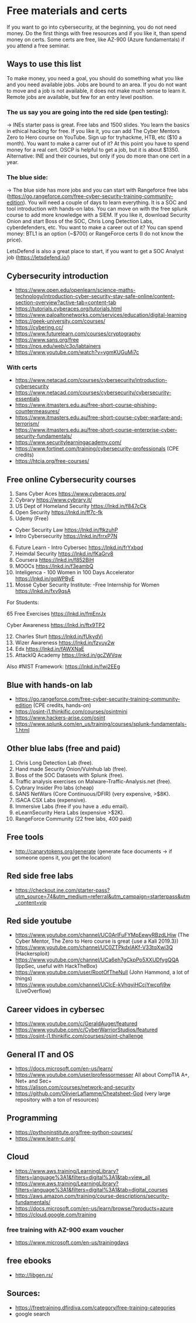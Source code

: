 # Free materials and certs

If you want to go into cybersecurity, at the beginning, you do not need money. Do the first things with free resources and if you like it, than spend money on certs.
Some certs are free, like AZ-900 (Azure fundamentals) if you attend a free seminar.

## Ways to use this list

To make money, you need a goal, you should do something what you like and you need available jobs. Jobs are bound to an area. If you do not want to move and a job is not available, it does not make much sense to learn it. Remote jobs are available, but few for an entry level position.

### The us say you are going into the red side (pen testing):

-> INEs starter pass is great. Free labs and 1500 slides. You learn the basics in ethical hacking for free. If you like it, you can add The Cyber Mentors Zero to Hero course on YouTube. Sign up for tryhackme, HTB, etc ($10 a month). You want to make a carrer out of it? At this point you have to spend money for a real cert. OSCP is helpful to get a job, but it is about $1350.  Alternative: INE and their courses, but only if you do more than one cert in a year. 

### The blue side:

-> The blue side has more jobs and you can start with Rangeforce free labs (https://go.rangeforce.com/free-cyber-security-training-community-edition). You will need a couple of days to learn everything. It is a SOC and tool introduction with hands-on labs. You can move on with the free splunk course to add more knowledge with a SIEM. If you like it, download Security Onion and start Boss of the SOC, Chris Long Detection Labs, cyberdefenders, etc. You want to make a career out of it? You can spend money: BTL1 is an option (~$700) or RangeForce certs (I do not know the price). 

LetsDefend is also a great place to start, if you want to get a SOC Analyst job (https://letsdefend.io/)

## Cybersecurity introduction
- https://www.open.edu/openlearn/science-maths-technology/introduction-cyber-security-stay-safe-online/content-section-overview?active-tab=content-tab
- https://tutorials.cyberaces.org/tutorials.html
- https://www.paloaltonetworks.com/services/education/digital-learning
- https://geek-university.com/courses/
- https://cybering.cc/
- https://www.futurelearn.com/courses/cryptography
- https://www.sans.org/free
- https://nps.edu/web/c3o/labtainers
- https://www.youtube.com/watch?v=vgmKUGuMi7c


### With certs
- https://www.netacad.com/courses/cybersecurity/introduction-cybersecurity
- https://www.netacad.com/courses/cybersecurity/cybersecurity-essentials
- https://www.itmasters.edu.au/free-short-course-phishing-countermeasures/
- https://www.itmasters.edu.au/free-short-course-cyber-warfare-and-terrorism/
- https://www.itmasters.edu.au/free-short-course-enterprise-cyber-security-fundamentals/
- https://www.securitylearningacademy.com/
- https://www.fortinet.com/training/cybersecurity-professionals (CPE credits)
- https://htcia.org/free-courses/

## Free online Cybersecurity courses 

1. Sans Cyber Aces https://www.cyberaces.org/
2. Cybrary https://www.cybrary.it/
3. US Dept of Homeland Security https://lnkd.in/f847cCk
4. Open Security https://lnkd.in/ff7c-fk
5. Udemy (Free)
- Cyber Security Law https://lnkd.in/ftkzuhP
- Intro Cybersecurity https://lnkd.in/frrxP7N

6. Future Learn - Intro Cybersec https://lnkd.in/frYxbqd
7. Heimdal Security https://lnkd.in/fKaGrv8
8. Coursera https://lnkd.in/f852BiH
9. MOOCs https://lnkd.in/f3eambQ
10. Inteligenca - 100 Women in 100 Days Accelerator https://lnkd.in/gqWPByE
11. Mossé Cyber Security Institute:
-Free Internship for Women https://lnkd.in/fxv9qsA

For Students:

65 Free Exercises https://lnkd.in/fmEnrJx

Cyber Awareness https://lnkd.in/ftx9TP2

12. Charles Sturt https://lnkd.in/fUkydVi
13. Wizer Awareness https://lnkd.in/fzyuy2w
14. Edx https://lnkd.in/fAWXNaE
15. AttackIQ Academy https://lnkd.in/gcZWVqw

Also #NIST Framework: https://lnkd.in/fwj2EEg

## Blue with hands-on lab
- https://go.rangeforce.com/free-cyber-security-training-community-edition (CPE credits, hands-on)
- https://osint-i1.thinkific.com/courses/osintmini
- https://www.hackers-arise.com/osint
- https://www.splunk.com/en_us/training/courses/splunk-fundamentals-1.html

## Other blue labs (free and paid)
1. Chris Long Detection Lab (free).
2. Hand made Security Onion/Vulnhub lab (free).
3. Boss of the SOC Datasets with Splunk (free).
4. Traffic analysis exercises on Malware-Traffic-Analysis.net (free).
5. Cybrary Insider Pro labs (cheap)
6. SANS NetWars (Core Continuous/DFIR) (very expensive, >$8K).
7. ISACA CSX Labs (expensive).
8. Immersive Labs (free if you have a .edu email). 
9. eLearnSecurity Hera Labs (expensive >$2K).
10. RangeForce Community (22 free labs, 400 paid)

## Free tools
- http://canarytokens.org/generate (generate face documents -> if someone opens it, you get the location)

## Red side free labs
- https://checkout.ine.com/starter-pass?utm_source=74&utm_medium=referral&utm_campaign=starterpass&utm_content=vip

## Red side youtube
- https://www.youtube.com/channel/UC0ArlFuFYMpEewyRBzdLHiw (The Cyber Mentor, The Zero to Hero course is great {use a Kali 2019.3})
- https://www.youtube.com/channel/UC0ZTPkdxlAKf-V33tqXwi3Q (Hackersploit)
- https://www.youtube.com/channel/UCa6eh7gCkpPo5XXUDfygQQA (IppSec, useful with HackTheBox)
- https://www.youtube.com/user/RootOfTheNull (John Hammond, a lot of things)
- https://www.youtube.com/channel/UClcE-kVhqyiHCcjYwcpfj9w (LiveOverflow)



## Career vidoes in cybersec
- https://www.youtube.com/c/GeraldAuger/featured
- https://www.youtube.com/c/CyberWarriorStudios/featured
- https://osint-i1.thinkific.com/courses/osint-challenge

## General IT and OS

- https://docs.microsoft.com/en-us/learn/
- https://www.youtube.com/user/professormesser All about CompTIA A+, Net+ and Sec+
- https://alison.com/courses/network-and-security
- https://github.com/OlivierLaflamme/Cheatsheet-God (very large repository with a ton of resources)


## Programming

- https://pythoninstitute.org/free-python-courses/
- https://www.learn-c.org/

## Cloud
- https://www.aws.training/LearningLibrary?filters=language%3A1&filters=digital%3A1&tab=view_all
- https://www.aws.training/LearningLibrary?filters=language%3A1&filters=digital%3A1&tab=digital_courses
- https://aws.amazon.com/training/course-descriptions/security-fundamentals/
- https://docs.microsoft.com/en-us/learn/browse/?products=azure
- https://cloud.google.com/training

### free training with AZ-900 exam voucher
- https://www.microsoft.com/en-us/trainingdays

## free ebooks
- http://libgen.rs/

## Sources: 
- https://freetraining.dfirdiva.com/category/free-training-categories
- google search
